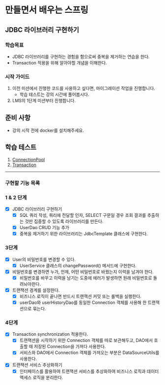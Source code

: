 # 만들면서 배우는 스프링

## JDBC 라이브러리 구현하기

### 학습목표

- JDBC 라이브러리를 구현하는 경험을 함으로써 중복을 제거하는 연습을 한다.
- Transaction 적용을 위해 알아야할 개념을 이해한다.

### 시작 가이드

1. 이전 미션에서 진행한 코드를 사용하고 싶다면, 마이그레이션 작업을 진행합니다.
    - 학습 테스트는 강의 시간에 풀어봅시다.
2. LMS의 1단계 미션부터 진행합니다.

## 준비 사항

- 강의 시작 전에 docker를 설치해주세요.

## 학습 테스트

1. [ConnectionPool](study/src/test/java/connectionpool)
2. [Transaction](study/src/test/java/transaction)

---

### 구현할 기능 목록

### 1 & 2 단계

- [x] JDBC 라이브러리 구현하기
    - [x] SQL 쿼리 작성, 쿼리에 전달할 인자, SELECT 구문일 경우 조회 결과를 추출하는 것만 집중할 수 있도록 라이브러리를 만든다.
    - [x] UserDao CRUD 기능 추가
    - [x] 중복을 제거하기 위한 라이브러리는 JdbcTemplate 클래스에 구현한다.

### 3단계

- [x] User의 비밀번호를 변경할 수 있다.
    - [x] UserService 클래스의 changePassword() 메서드에 구현한다.
- [x] 비밀번호를 변경하면 누가, 언제, 어떤 비밀번호로 바꿨는지 이력을 남겨야 한다.
    - [x] 비밀번호를 바꾸고 이력을 남기는 도중에 에러가 발생하면 원래 비밀번호로 돌려놔야한다.
- [x] 트랜잭션 경계를 설정한다.
    - [x] 비즈니스 로직이 끝나면 반드시 트랜잭션 커밋 또는 롤백을 실행한다.
    - [x] userDao와 userHistoryDao를 동일한 Connection 객체를 사용해 한 트랜잭션으로 묶는다.

### 4단계

- [x] Transaction synchronization 적용한다.
    - [x] 트랜잭션을 시작하기 위한 Connection 객체를 따로 보관해두고, DAO에서 호출할 때 저장된 Connection을 가져다 사용한다.
    - [x] 서비스와 DAO에서 Connection 객체를 가져오는 부분은 DataSourceUtils를 사용한다.
- [x] 트랜잭션 서비스 추상화하기
    - [x] 인터페이스를 활용하여 트랜잭션 서비스를 추상화하여 비즈니스 로직과 데이터 액세스 로직을 분리한다.  
